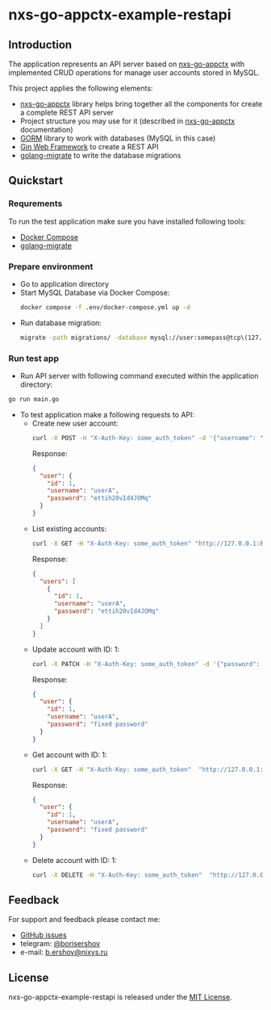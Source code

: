 # nxs-go-appctx-example-restapi

## Introduction

The application represents an API server based on [nxs-go-appctx](https://github.com/nixys/nxs-go-appctx) with implemented CRUD operations for manage user accounts stored in MySQL.

This project applies the following elements:
- [nxs-go-appctx](https://github.com/nixys/nxs-go-appctx) library helps bring together all the components for create a complete REST API server
- Project structure you may use for it (described in [nxs-go-appctx](https://github.com/nixys/nxs-go-appctx) documentation)
- [GORM](https://github.com/go-gorm/gorm) library to work with databases (MySQL in this case)
- [Gin Web Framework](github.com/gin-gonic/gin) to create a REST API
- [golang-migrate](https://github.com/golang-migrate/migrate) to write the database migrations

## Quickstart

### Requrements

To run the test application make sure you have installed following tools:
- [Docker Compose](https://docs.docker.com/compose/install/)
- [golang-migrate](https://github.com/golang-migrate/migrate/tree/master/cmd/migrate#installation)

### Prepare environment

- Go to application directory
- Start MySQL Database via Docker Compose:
  ```bash
  docker compose -f .env/docker-compose.yml up -d
  ```
- Run database migration:
  ```bash
  migrate -path migrations/ -database mysql://user:somepass@tcp\(127.0.0.1:3306\)/db?multiStatements=true up
  ```

### Run test app

- Run API server with following command executed within the application directory:
```bash
go run main.go
```
- To test application make a following requests to API:
  - Create new user account:
    ```bash
    curl -X POST -H "X-Auth-Key: some_auth_token" -d '{"username": "userA"}'  "http://127.0.0.1:8080/v1/user"
    ```
    Response:
    ```json
    {
      "user": {
        "id": 1,
        "username": "userA",
        "password": "ettih20vId4JOMq"
      }
    }
    ```
  - List existing accounts:
    ```bash
    curl -X GET -H "X-Auth-Key: some_auth_token" "http://127.0.0.1:8080/v1/user"
    ```
    Response:
    ```json
    {
      "users": [
        {
          "id": 1,
          "username": "userA",
          "password": "ettih20vId4JOMq"
        }
      ]
    }
    ```
  - Update account with ID: 1:
    ```bash
    curl -X PATCH -H "X-Auth-Key: some_auth_token" -d '{"password": "fixed password"}'  "http://127.0.0.1:8080/v1/user/1"
    ```
    Response:
    ```json
    {
      "user": {
        "id": 1,
        "username": "userA",
        "password": "fixed password"
      }
    }
    ```
  - Get account with ID: 1:
    ```bash
    curl -X GET -H "X-Auth-Key: some_auth_token"  "http://127.0.0.1:8080/v1/user/1"
    ```
    Response:
    ```json
    {
      "user": {
        "id": 1,
        "username": "userA",
        "password": "fixed password"
      }
    }
    ```
  - Delete account with ID: 1:
    ```bash
    curl -X DELETE -H "X-Auth-Key: some_auth_token"  "http://127.0.0.1:8080/v1/user/1"
    ```

## Feedback

For support and feedback please contact me:
- [GitHub issues](https://github.com/nixys/nxs-go-appctx-example-restapi/issues)
- telegram: [@borisershov](https://t.me/borisershov)
- e-mail: b.ershov@nixys.ru

## License

nxs-go-appctx-example-restapi is released under the [MIT License](LICENSE).
